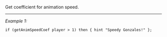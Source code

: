 Get coefficient for animation speed.


---
*Example 1:*
```sqf
if (getAnimSpeedCoef player > 1) then { hint "Speedy Gonzales!" };
```